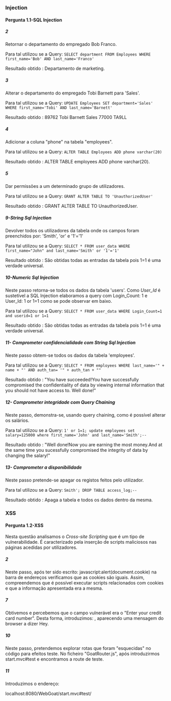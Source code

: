 ### Injection

#### Pergunta 1.1-SQL Injection

##### 2

Retornar o departamento do empregado Bob Franco.

Para tal utilizou se a Query: `SELECT department FROM Employees WHERE first_name='Bob' AND last_name='Franco'`

Resultado obtido : Departamento de marketing.

##### 3

Alterar o departamento do empregado Tobi Barnett para 'Sales'.

Para tal utilizou se a Query: `UPDATE Employees SET department='Sales' WHERE first_name='Tobi' AND last_name='Barnett'`

Resultado obtido : 89762 Tobi Barnett Sales 77000 TA9LL

##### 4

Adicionar a coluna "phone" na tabela "employees".

Para tal utilizou se a Query: `ALTER TABLE Employees ADD phone varchar(20)`

Resultado obtido : ALTER TABLE employees ADD phone varchar(20).

##### 5

Dar permissões a um determinado grupo de utilizadores.

Para tal utilizou se a Query: `GRANT ALTER TABLE TO 'UnauthorizedUser'`

Resultado obtido :  GRANT ALTER TABLE TO UnauthorizedUser.

##### 9-String Sql Injection

Devolver todos os utilizadores da tabela onde os campos foram preenchidos por: 'Smith', 'or' e '1'='1'

Para tal utilizou se a Query: `SELECT * FROM user_data WHERE first_name="John" and last_name='Smith' or '1'='1'`

Resultado obtido : São obtidas todas as entradas da tabela pois 1=1 é uma verdade universal.

##### 10-Numeric Sql Injection

Neste passo retorna-se todos os dados da tabela 'users'. Como *User_Id* é sustetível a SQL Injection elaboramos a query
com Login_Count: 1 e User_Id: 1 or 1=1 como se pode observar em baixo.

Para tal utilizou se a Query: `SELECT * FROM user_data WHERE Login_Count=1 and userid=1 or 1=1`

Resultado obtido : São obtidas todas as entradas da tabela pois 1=1 é uma verdade universal.

##### 11- Comprometer confidencialidade com String Sql Injection

Neste passo obtem-se todos os dados da tabela 'employees'.

Para tal utilizou se a Query: `SELECT * FROM employees WHERE last_name='" + name + "' AND auth_tan= '" + auth_tan + ""`

Resultado obtido :  "You have succeeded!You have successfully compromised the confidentiality of data by viewing internal 
information that you should not have access to. Well done!"

##### 12- Comprometer integridade com Query Chaining

Neste passo, demonstra-se, usando query chaining, como é possível alterar os salários.

Para tal utilizou se a Query: `1' or 1=1; update employees set salary=125000 where first_name='John' and
last_name='Smith';--`

Resultado obtido : "Well done!Now you are earning the most money.And at the same time you sucessfully compromised the integrity
of data by changing the salary!"

##### 13- Comprometer a disponibilidade

Neste passo pretende-se apagar os registos feitos pelo utilizador.

Para tal utilizou se a Query: `Smith'; DROP TABLE access_log;--`

Resultado obtido : Apaga a tabela e todos os dados dentro da mesma.

### XSS

#### Pergunta 1.2-XSS

Nesta questão analisamos o *Cross-site Scripting* que é um tipo de vulnerabilidade. É caracterizado pela inserção de scripts maliciosos nas páginas acedidas por utilizadores. 

##### 2

Neste passo, após ter sido escrito: javascript:alert(document.cookie) na barra de endereços verificamos que as cookies são iguais. Assim, compreendemos que é possível executar scripts relacionados com cookies e que a informação apresentada era a mesma.

##### 7

Obtivemos e percebemos que o campo vulnerável era o "Enter your credit card number". Desta forma, introduzimos: <script>alert("Hey")</script>, aparecendo uma mensagem do browser a dizer Hey.

##### 10 

Neste passo, pretendemos explorar rotas que foram "esquecidas" no código para efeitos teste. No ficheiro "GoatRouter.js", após introduzirmos start.mvc#test e encontramos a route de teste.

##### 11

Introduzimos o endereço:

localhost:8080/WebGoat/start.mvc#test/<script>webgoat.customjs.phoneHome()<%2Fscript>
 
Inspecionamos a consola da developer tools e obtivemos um valor
Posto isto, copiamos e colamos na caixa de resposta o valor previamente obtido na consola.

##### 12

Neste passo, tivemos de responder a 5 questões de escolha múltipla. As respostas dadas foram:

* 1 - Solução 4
* 2 - Solução 3
* 3 - Solução 1
* 4 - Solução 2
* 5 - Solução 4


###  Quebra na Autenticação

#### Pergunta 1.3-Password Reset

##### 2

Tendo o Webwolf a correr e selecionando a opção "Forgot your password?, introduzimos o email e depois veridicamos a caixa de entrada, em que é-nos enviado um email com a nossa nova password. Esta foi enviada sem qualquer tipo de proteção - plaintext. Após retornar ao login do Webgoar, introduzimos o email anterior e a password recebida e obtemos: "Congratulations. You have successfully completed the assignment."

##### 4

Neste passo, observa-se a falta de segurança na recuperação da password. Esta é feita atrevés de questões básica, facilitando muito o processo de recuperação. Bastou testar diferentes cores para cada utilizador.
Desta forma, obtivemos que a chave do admin - green, bem como do tom e do larry sendo purple e yellow, respetivamente.

##### 5

A maior parte das vezes, a utilização de pergutnas de segurança, não são boas opções de verificação de identidade do user pois, apesar de haver algumas perguntas difíceis, é sempre possível adivinhar as respostas, por exemplo através do perfil das pessoas nas redes sociais ou até mesmo conhecer a vítima.

##### 6

Neste passo, percebemos que é possível dar reset da password do Tom, conhecendo unicamente o seu email, recorrendo ao link que é enviado quando se requer a reposição de password. Foi feita uma instalçao que permite intercetar e modificar pedidos. Fazemos o request de reposição de password para o email conhecido do Tom e alteramos a porta do host para 9090 (WebWolf).

Posto isto é possível observar o pedido realizado na página Incoming Requests do WebWolf. Desta forma,  copia-se o link para o URL e conseguimos aceder a uma página em que fazemos a escolha de uma nova password. Por fim, é possível fazer o login com o email do Tom e a password escolhida.

### Componentes vulneráveis

#### Pergunta 1.4-Vulnerable components

##### 5

Neste ponto usamos diferentes versões do jquery-ui : jquery-ui:1.10.2 e jquery-ui:1.12.2. Introduzimos o comando
`<script>alert('XSS')</script>` nas duas versões sendo na primeira executado e ,portanto, explorável. Na segunda versão não foi 
executado.

##### 12

Para este passo apenas foi adicionado o comando `<java.lang.Integer>1</java.lang.Integer>`.



